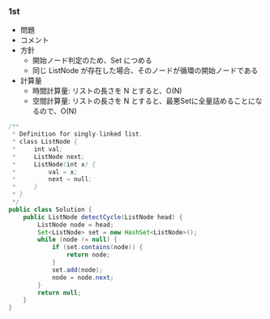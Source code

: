 ### 1st
- 問題
- コメント
- 方針
  - 開始ノード判定のため、Set につめる
  - 同じ ListNode が存在した場合、そのノードが循環の開始ノードである
- 計算量
  - 時間計算量: リストの長さを N とすると、O(N)
  - 空間計算量: リストの長さを N とすると、最悪Setに全量詰めることになるので、O(N)
```java
/**
 * Definition for singly-linked list.
 * class ListNode {
 *     int val;
 *     ListNode next;
 *     ListNode(int x) {
 *         val = x;
 *         next = null;
 *     }
 * }
 */
public class Solution {
    public ListNode detectCycle(ListNode head) {
        ListNode node = head;
        Set<ListNode> set = new HashSet<ListNode>();
        while (node != null) {
            if (set.contains(node)) {
                return node;
            }
            set.add(node);
            node = node.next;
        }
        return null;
    }
}
```